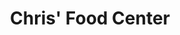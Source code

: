 ---
title: "Chris' Food Center"
url: /sandstone/chris-food-center-main-street/
shop: supermarket
---